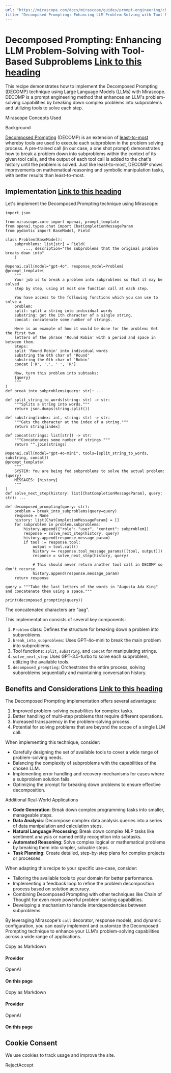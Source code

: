 ```yaml
---
url: "https://mirascope.com/docs/mirascope/guides/prompt-engineering/chaining-based/decomposed-prompting"
title: "Decomposed Prompting: Enhancing LLM Problem-Solving with Tool-Based Subproblems | Mirascope"
---
```


# Decomposed Prompting: Enhancing LLM Problem-Solving with Tool-Based Subproblems [Link to this heading](https://mirascope.com/docs/mirascope/guides/prompt-engineering/chaining-based/decomposed-prompting\#decomposed-prompting-enhancing-llm-problem-solving-with-tool-based-subproblems)

This recipe demonstrates how to implement the Decomposed Prompting (DECOMP) technique using Large Language Models (LLMs) with Mirascope. DECOMP is a prompt engineering method that enhances an LLM's problem-solving capabilities by breaking down complex problems into subproblems and utilizing tools to solve each step.

Mirascope Concepts Used

Background

[Decomposed Prompting](https://arxiv.org/pdf/2210.02406) (DECOMP) is an extension of [least-to-most](https://arxiv.org/abs/2205.10625) whereby tools are used to execute each subproblem in the problem solving process. A pre-trained call (in our case, a one shot prompt) demonstrates how to break a problem down into subproblems within the context of its given tool calls, and the output of each tool call is added to the chat's history until the problem is solved. Just like least-to-most, DECOMP shows improvements on mathematical reasoning and symbolic manipulation tasks, with better results than least-to-most.

## Implementation [Link to this heading](https://mirascope.com/docs/mirascope/guides/prompt-engineering/chaining-based/decomposed-prompting\#implementation)

Let's implement the Decomposed Prompting technique using Mirascope:

```
import json

from mirascope.core import openai, prompt_template
from openai.types.chat import ChatCompletionMessageParam
from pydantic import BaseModel, Field

class Problem(BaseModel):
    subproblems: list[str] = Field(
        ..., description="The subproblems that the original problem breaks down into"
    )

@openai.call(model="gpt-4o", response_model=Problem)
@prompt_template(
    """
    Your job is to break a problem into subproblems so that it may be solved
    step by step, using at most one function call at each step.

    You have access to the following functions which you can use to solve a
    problem:
    split: split a string into individual words
    substring: get the ith character of a single string.
    concat: concatenate some number of strings.

    Here is an example of how it would be done for the problem: Get the first two
    letters of the phrase 'Round Robin' with a period and space in between them.
    Steps:
    split 'Round Robin' into individual words
    substring the 0th char of 'Round'
    substring the 0th char of 'Robin'
    concat ['R', '.', ' ', 'R']

    Now, turn this problem into subtasks:
    {query}
    """
)
def break_into_subproblems(query: str): ...

def split_string_to_words(string: str) -> str:
    """Splits a string into words."""
    return json.dumps(string.split())

def substring(index: int, string: str) -> str:
    """Gets the character at the index of a string."""
    return string[index]

def concat(strings: list[str]) -> str:
    """Concatenates some number of strings."""
    return "".join(strings)

@openai.call(model="gpt-4o-mini", tools=[split_string_to_words, substring, concat])
@prompt_template(
    """
    SYSTEM: You are being fed subproblems to solve the actual problem: {query}
    MESSAGES: {history}
    """
)
def solve_next_step(history: list[ChatCompletionMessageParam], query: str): ...

def decomposed_prompting(query: str):
    problem = break_into_subproblems(query=query)
    response = None
    history: list[ChatCompletionMessageParam] = []
    for subproblem in problem.subproblems:
        history.append({"role": "user", "content": subproblem})
        response = solve_next_step(history, query)
        history.append(response.message_param)
        if tool := response.tool:
            output = tool.call()
            history += response.tool_message_params([(tool, output)])
            response = solve_next_step(history, query)

            # This should never return another tool call in DECOMP so don't recurse
            history.append(response.message_param)
    return response

query = """Take the last letters of the words in "Augusta Ada King" and concatenate them using a space."""

print(decomposed_prompting(query))
```

The concatenated characters are "aag".

This implementation consists of several key components:

1. `Problem` class: Defines the structure for breaking down a problem into subproblems.
2. `break_into_subproblems`: Uses GPT-4o-mini to break the main problem into subproblems.
3. Tool functions: `split`, `substring`, and `concat` for manipulating strings.
4. `solve_next_step`: Uses GPT-3.5-turbo to solve each subproblem, utilizing the available tools.
5. `decomposed_prompting`: Orchestrates the entire process, solving subproblems sequentially and maintaining conversation history.

## Benefits and Considerations [Link to this heading](https://mirascope.com/docs/mirascope/guides/prompt-engineering/chaining-based/decomposed-prompting\#benefits-and-considerations)

The Decomposed Prompting implementation offers several advantages:

1. Improved problem-solving capabilities for complex tasks.
2. Better handling of multi-step problems that require different operations.
3. Increased transparency in the problem-solving process.
4. Potential for solving problems that are beyond the scope of a single LLM call.

When implementing this technique, consider:

- Carefully designing the set of available tools to cover a wide range of problem-solving needs.
- Balancing the complexity of subproblems with the capabilities of the chosen LLM.
- Implementing error handling and recovery mechanisms for cases where a subproblem solution fails.
- Optimizing the prompt for breaking down problems to ensure effective decomposition.

Additional Real-World Applications

- **Code Generation**: Break down complex programming tasks into smaller, manageable steps.
- **Data Analysis**: Decompose complex data analysis queries into a series of data manipulation and calculation steps.
- **Natural Language Processing**: Break down complex NLP tasks like sentiment analysis or named entity recognition into subtasks.
- **Automated Reasoning**: Solve complex logical or mathematical problems by breaking them into simpler, solvable steps.
- **Task Planning**: Create detailed, step-by-step plans for complex projects or processes.

When adapting this recipe to your specific use-case, consider:

- Tailoring the available tools to your domain for better performance.
- Implementing a feedback loop to refine the problem decomposition process based on solution accuracy.
- Combining Decomposed Prompting with other techniques like Chain of Thought for even more powerful problem-solving capabilities.
- Developing a mechanism to handle interdependencies between subproblems.

By leveraging Mirascope's `call` decorator, response models, and dynamic configuration, you can easily implement and customize the Decomposed Prompting technique to enhance your LLM's problem-solving capabilities across a wide range of applications.

Copy as Markdown

#### Provider

OpenAI

#### On this page

Copy as Markdown

#### Provider

OpenAI

#### On this page

## Cookie Consent

We use cookies to track usage and improve the site.

RejectAccept